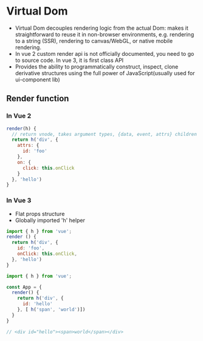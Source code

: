 # Virtual Dom

- Virtual Dom decouples rendering logic from the actual Dom: makes it straightforward to reuse it in non-browser environments, e.g. rendering to a string (SSR), rendering to canvas/WebGL, or native mobile rendering.
 - In vue 2 custom render api is not officially documented, you need to go to source code. In vue 3, it is first class API
- Provides the ability to programmatically construct, inspect, clone derivative structures using the full power of JavaScript(usually used for ui-component lib)

## Render function

### In Vue 2
```js
render(h) {
  // return vnode, takes argument types, {data, event, attrs} children nodes
  return h('div', {
    attrs: {
      id: 'foo'
    },
    on: {
      click: this.onClick
    }
  }, 'hello')
}
```

### In Vue 3
- Flat props structure
- Globally imported 'h' helper

```js
import { h } from 'vue';
render () {
  return h('div', {
    id: 'foo',
    onClick: this.onClick,
  }, 'hello')
}

```

```js
import { h } from 'vue';

const App = {
  render() {
    return h('div', {
      id: 'hello'
    }, [ h('span', 'world')])
  }
}

// <div id="hello"><span>world</span></div>
```